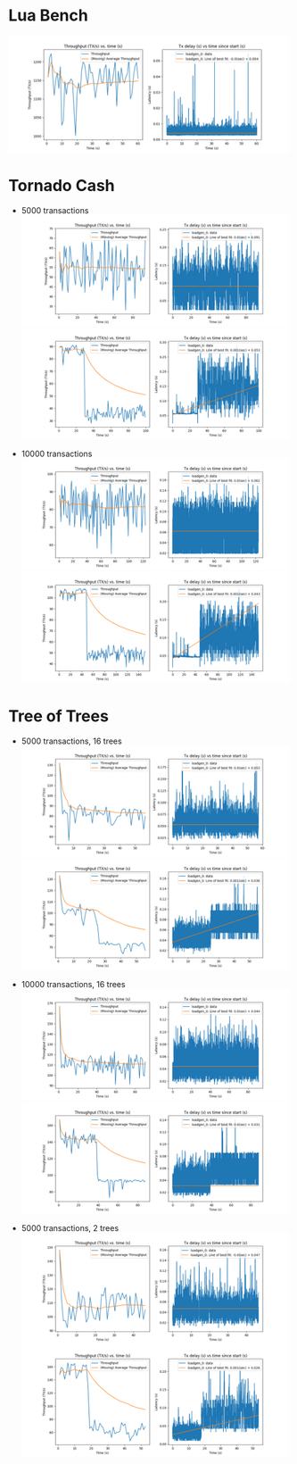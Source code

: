 # Lua Bench

![lua_bench_5000](lua_bench.png)

# Tornado Cash

* 5000 transactions 
![tcash_10000](tcash_5k.png)
![tcash_10000](tcash_5k_ordered.png)


* 10000 transactions 
![tcash_10000](tcash_10k.png)
![tcash_10000](tcash_10k_ordered.png)

# Tree of Trees

* 5000 transactions, 16 trees
![tot_16_10000](ToT_16_5k.png)
![tot_16_10000](ToT_16_5k_ordered.png)

* 10000 transactions, 16 trees
![tot_16_10000](ToT_16_10k.png)
![tot_16_10000](ToT_16_10k_ordered.png)

* 5000 transactions, 2 trees
![tot_2_5000](ToT_2_5k.png)
![tot_2_5000](ToT_2_5k_ordered.png)
